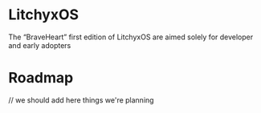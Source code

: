 # LitchyxOS
The “BraveHeart” first edition of LitchyxOS are aimed solely for developer and early adopters


# Roadmap
// we should add here things we're planning
